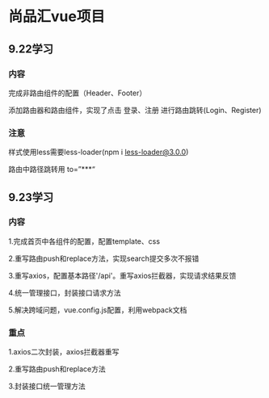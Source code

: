 # 尚品汇vue项目

## 9.22学习

### 内容

完成非路由组件的配置（Header、Footer）

添加路由器和路由组件，实现了点击 登录、注册 进行路由跳转(Login、Register)

### 注意

样式使用less需要less-loader(npm i less-loader@3.0.0)

路由中路径跳转用 to=”***“



## 9.23学习

### 内容

1.完成首页中各组件的配置，配置template、css

2.重写路由push和replace方法，实现search提交多次不报错

3.重写axios，配置基本路径'/api'。重写axios拦截器，实现请求结果反馈

4.统一管理接口，封装接口请求方法

5.解决跨域问题，vue.config.js配置，利用webpack文档

### 重点

1.axios二次封装，axios拦截器重写

2.重写路由push和replace方法

3.封装接口统一管理方法
